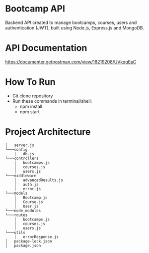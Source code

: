 # Bootcamp API
Backend API created to manage bootcamps, courses, users and authentication (JWT), built using Node.js, Express.js and MongoDB.

# API Documentation
https://documenter.getpostman.com/view/18219208/UVkqqEaC

# How To Run
- Git clone repository
- Run these commands in terminal/shell:
  -  npm install
  -  npm start

# Project Architecture
```
│   server.js    
└───config
    │   db.js
└───controllers
    │   bootcamps.js
    │   courses.js
    │   users.js
└───middleware
    │   advancedResults.js
    │   auth.js
    │   error.js
└───models
    │   Bootcamp.js
    │   Course.js
    │   User.js
└───node_modules
└───routes
    │   bootcamps.js
    │   courses.js
    │   users.js
└───utils
    │   errorResponse.js
│   package-lock.json 
│   package.json 
```

